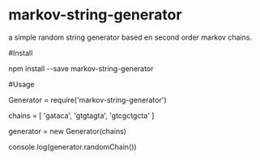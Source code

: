 # markov-string-generator

a simple random string generator based en second order markov chains.

#Install

npm install --save markov-string-generator

#Usage

Generator = require('markov-string-generator')

chains = [ 'gataca', 'gtgtagta', 'gtcgctgcta' ]

generator = new Generator(chains)

console.log(generator.randomChain())
